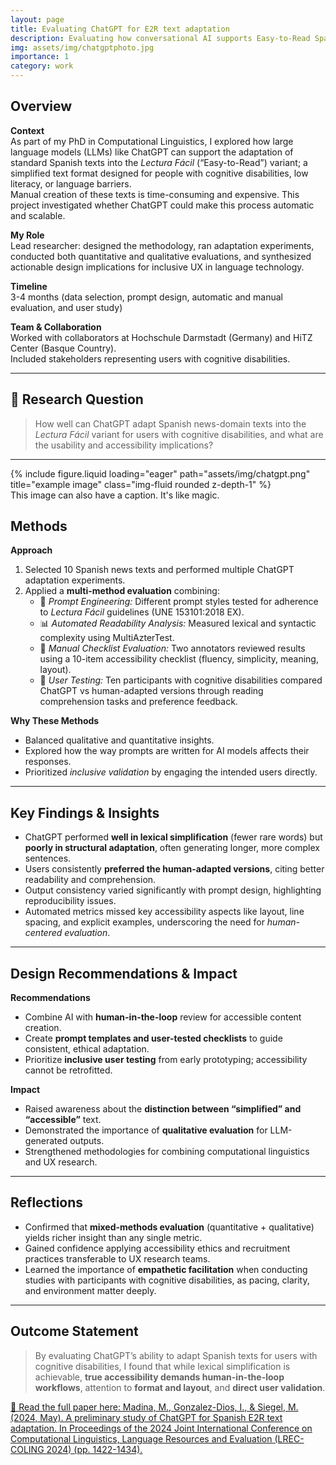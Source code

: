 ```yaml
---
layout: page
title: Evaluating ChatGPT for E2R text adaptation
description: Evaluating how conversational AI supports Easy-to-Read Spanish texts for users with cognitive disabilities
img: assets/img/chatgptphoto.jpg
importance: 1
category: work
---
```


## Overview
**Context**  
As part of my PhD in Computational Linguistics, I explored how large language models (LLMs) like ChatGPT can support the adaptation of standard Spanish texts into the *Lectura Fácil* (“Easy-to-Read”) variant; a simplified text format designed for people with cognitive disabilities, low literacy, or language barriers.  
Manual creation of these texts is time-consuming and expensive. This project investigated whether ChatGPT could make this process automatic and scalable.

**My Role**  
Lead researcher: designed the methodology, ran adaptation experiments, conducted both quantitative and qualitative evaluations, and synthesized actionable design implications for inclusive UX in language technology.

**Timeline**  
3-4 months (data selection, prompt design, automatic and manual evaluation, and user study)

**Team & Collaboration**  
Worked with collaborators at Hochschule Darmstadt (Germany) and HiTZ Center (Basque Country).  
Included stakeholders representing users with cognitive disabilities.

---

## 🎯 Research Question
> How well can ChatGPT adapt Spanish news-domain texts into the *Lectura Fácil* variant for users with cognitive disabilities, and what are the usability and accessibility implications?

---

<div class="row">
    <div class="col-sm mt-3 mt-md-0">
        {% include figure.liquid loading="eager" path="assets/img/chatgpt.png" title="example image" class="img-fluid rounded z-depth-1" %}
    </div>
</div>
<div class="caption">
    This image can also have a caption. It's like magic.
</div>


## Methods

**Approach**
1. Selected 10 Spanish news texts and performed multiple ChatGPT adaptation experiments.  
2. Applied a **multi-method evaluation** combining:
   - 🧠 *Prompt Engineering:* Different prompt styles tested for adherence to *Lectura Fácil* guidelines (UNE 153101:2018 EX).  
   - 📊 *Automated Readability Analysis:* Measured lexical and syntactic complexity using MultiAzterTest.  
   - 📝 *Manual Checklist Evaluation:* Two annotators reviewed results using a 10-item accessibility checklist (fluency, simplicity, meaning, layout).  
   - 👥 *User Testing:* Ten participants with cognitive disabilities compared ChatGPT vs human-adapted versions through reading comprehension tasks and preference feedback.

**Why These Methods**
- Balanced qualitative and quantitative insights.  
- Explored how the way prompts are written for AI models affects their responses. 
- Prioritized *inclusive validation* by engaging the intended users directly.

---

## Key Findings & Insights

- ChatGPT performed **well in lexical simplification** (fewer rare words) but **poorly in structural adaptation**, often generating longer, more complex sentences.  
- Users consistently **preferred the human-adapted versions**, citing better readability and comprehension.  
- Output consistency varied significantly with prompt design, highlighting reproducibility issues.
- Automated metrics missed key accessibility aspects like layout, line spacing, and explicit examples, underscoring the need for *human-centered evaluation*.  


---

## Design Recommendations & Impact

**Recommendations**
- Combine AI with **human-in-the-loop** review for accessible content creation.   
- Create **prompt templates and user-tested checklists** to guide consistent, ethical adaptation.  
- Prioritize **inclusive user testing** from early prototyping; accessibility cannot be retrofitted.

**Impact**
- Raised awareness about the **distinction between “simplified” and “accessible”** text.  
- Demonstrated the importance of **qualitative evaluation** for LLM-generated outputs.  
- Strengthened methodologies for combining computational linguistics and UX research.

---

## Reflections 

- Confirmed that **mixed-methods evaluation** (quantitative + qualitative) yields richer insight than any single metric.  
- Gained confidence applying accessibility ethics and recruitment practices transferable to UX research teams.
- Learned the importance of **empathetic facilitation** when conducting studies with participants with cognitive disabilities, as pacing, clarity, and environment matter deeply. 

---

## Outcome Statement
> By evaluating ChatGPT’s ability to adapt Spanish texts for users with cognitive disabilities, I found that while lexical simplification is achievable, **true accessibility demands human-in-the-loop workflows**, attention to **format and layout**, and **direct user validation**. 



[📄 Read the full paper here: Madina, M., Gonzalez-Dios, I., & Siegel, M. (2024, May). A preliminary study of ChatGPT for Spanish E2R text adaptation. In Proceedings of the 2024 Joint International Conference on Computational Linguistics, Language Resources and Evaluation (LREC-COLING 2024) (pp. 1422-1434).](https://aclanthology.org/2024.lrec-main.126.pdf)

